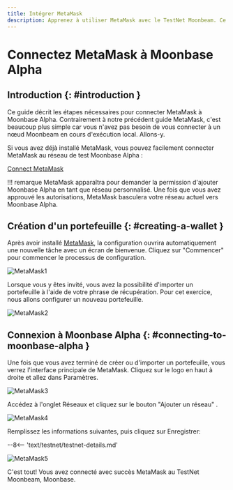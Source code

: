 ```yaml
---
title: Intégrer MetaMask
description: Apprenez à utiliser MetaMask avec le TestNet Moonbeam. Ce tutoriel vous montre comment connecter une installation par défaut de MetaMask à Moonbase Alpha.
---
```


# Connectez MetaMask à Moonbase Alpha

## Introduction {: #introduction } 

Ce guide décrit les étapes nécessaires pour connecter MetaMask à Moonbase Alpha. Contrairement à notre précédent guide MetaMask, c'est beaucoup plus simple car vous n'avez pas besoin de vous connecter à un nœud Moonbeam en cours d'exécution local. Allons-y.

Si vous avez déjà installé MetaMask, vous pouvez facilement connecter MetaMask au réseau de test Moonbase Alpha :

<div class="button-wrapper">
    <a href="#" class="md-button connectMetaMask">Connect MetaMask</a>
</div>

!!! remarque
    MetaMask apparaîtra pour demander la permission d'ajouter Moonbase Alpha en tant que réseau personnalisé. Une fois que vous avez approuvé les autorisations, MetaMask basculera votre réseau actuel vers Moonbase Alpha.
## Création d'un portefeuille {: #creating-a-wallet }

Après avoir installé [MetaMask](https://metamask.io), la configuration ouvrira automatiquement une nouvelle tâche avec un écran de bienvenue. Cliquez sur "Commencer" pour commencer le processus de configuration.

![MetaMask1](/images/testnet/testnet-metamask1.png)

Lorsque vous y êtes invité, vous avez la possibilité d'importer un portefeuille à l'aide de votre phrase de récupération. Pour cet exercice, nous allons configurer un nouveau portefeuille.

![MetaMask2](/images/testnet/testnet-metamask2.png)

## Connexion à Moonbase Alpha {: #connecting-to-moonbase-alpha } 

Une fois que vous avez terminé de créer ou d'importer un portefeuille, vous verrez l'interface principale de MetaMask. Cliquez sur le logo en haut à droite et allez dans Paramètres.

![MetaMask3](/images/testnet/testnet-metamask3.png)

Accédez à l'onglet Réseaux et cliquez sur le bouton "Ajouter un réseau" .

![MetaMask4](/images/testnet/testnet-metamask4.png)

Remplissez les informations suivantes, puis cliquez sur Enregistrer:

--8<-- 'text/testnet/testnet-details.md'

![MetaMask5](/images/testnet/testnet-metamask5.png)

C'est tout! Vous avez connecté avec succès MetaMask au TestNet Moonbeam, Moonbase.
